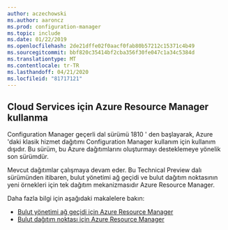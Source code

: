 ```yaml
---
author: aczechowski
ms.author: aaroncz
ms.prod: configuration-manager
ms.topic: include
ms.date: 01/22/2019
ms.openlocfilehash: 2de21dffe02f0aacf0fab80b57212c15371c4b49
ms.sourcegitcommit: bbf820c35414bf2cba356f30fe047c1a34c5384d
ms.translationtype: MT
ms.contentlocale: tr-TR
ms.lasthandoff: 04/21/2020
ms.locfileid: "81717121"
---
```

## <a name="use-azure-resource-manager-for-cloud-services"></a><a name="bkmk_arm"></a>Cloud Services için Azure Resource Manager kullanma
<!--3605704-->

Configuration Manager geçerli dal sürümü 1810 ' den başlayarak, Azure 'daki klasik hizmet dağıtımı Configuration Manager kullanım için kullanım dışıdır. Bu sürüm, bu Azure dağıtımlarını oluşturmayı desteklemeye yönelik son sürümdür. 

Mevcut dağıtımlar çalışmaya devam eder. Bu Technical Preview dalı sürümünden itibaren, bulut yönetimi ağ geçidi ve bulut dağıtım noktasının yeni örnekleri için tek dağıtım mekanizmasıdır Azure Resource Manager.

Daha fazla bilgi için aşağıdaki makalelere bakın:

- [Bulut yönetimi ağ geçidi için Azure Resource Manager](../../../../clients/manage/cmg/plan-cloud-management-gateway.md#azure-resource-manager)  
- [Bulut dağıtım noktası için Azure Resource Manager](../../../../plan-design/hierarchy/use-a-cloud-based-distribution-point.md#azure-resource-manager)

